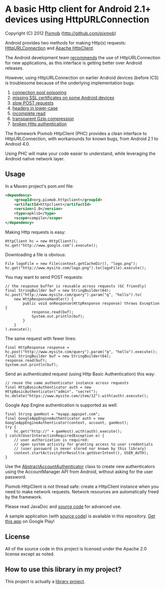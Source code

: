 A basic Http client for Android 2.1+ devices using HttpURLConnection 
====================================================================
Copyright (C) 2012 [Pixmob](https://plus.google.com/108697477633201807305/) (http://github.com/pixmob)

Android provides two methods for making Http(s) requests:
[HttpURLConnection](http://developer.android.com/reference/java/net/HttpURLConnection.html) and [Apache HttpClient](http://developer.android.com/reference/org/apache/http/impl/client/DefaultHttpClient.html).

The Android development team [recommends](http://android-developers.blogspot.com/2011/09/androids-http-clients.html) the use of HttpURLConnection for new applications, as this interface is getting better over Android releases.

However, using HttpURLConnection on earlier Android devices (before ICS) is troublesome because of the underlying implementation bugs:

 1. [connection pool poisoning](http://stackoverflow.com/a/4261005/422906)
 2. [missing SSL certificates on some Android devices](http://stackoverflow.com/a/3998257/422906)
 3. [slow POST requests](http://code.google.com/p/android/issues/detail?id=13117)
 4. [headers in lower-case](http://code.google.com/p/android/issues/detail?id=6684)
 5. [incomplete read](http://docs.oracle.com/javase/6/docs/technotes/guides/net/http-keepalive.html)
 6. [transparent Gzip compression](http://code.google.com/p/android/issues/detail?id=16227)
 7. [broken Http authentication](http://code.google.com/p/android/issues/detail?id=9579)

The framework Pixmob HttpClient (PHC) provides a clean interface to HttpURLConnection, with
workarounds for known bugs, from Android 2.1 to Android 4.0.

Using PHC will make your code easier to understand, while leveraging the Android native network layer.

Usage
-----

In a Maven project's pom.xml file:

```xml   
<dependency>
    <groupId>org.pixmob.httpclient</groupId>
    <artifactId>httpclient</artifactId>
    <version>1.0</version>
    <type>apklib</type>
    <scope>compile</scope>
</dependency>
```

Making Http requests is easy:

    HttpClient hc = new HttpClient();
    hc.get("http://www.google.com").execute();

Downloading a file is obvious:

    File logoFile = new File(context.getCacheDir(), "logo.png");
    hc.get("http://www.mysite.com/logo.png").to(logoFile).execute();

You may want to send POST requests:

    // the response buffer is reusable across requests (GC friendly)
    final StringBuilder buf = new StringBuilder(64);
    hc.post("http://www.mysite.com/query").param("q", "hello").to(
        new HttpResponseHandler() {
            public void onResponse(HttpResponse response) throws Exception {
                response.read(buf);
                System.out.println(buf);
            }
        }
    ).execute();

The same request with fewer lines:

    final HttpResponse response = hc.post("http://www.mysite.com/query").param("q", "hello").execute();
    final StringBuilder buf = new StringBuilder(64);
    response.read(buf);
    System.out.println(buf);

Send an authenticated request (using Http Basic Authentication) this way:

    // reuse the same authenticator instance across requests
    final HttpBasicAuthenticator auth = new HttpBasicAuthenticator("admin", "secret");
    hc.delete("https://www.mysite.com/item/12").with(auth).execute();

Google App Engine authentication is supported as well:

    final String gaeHost = "myapp.appspot.com";
    final GoogleAppEngineAuthenticator auth = new GoogleAppEngineAuthenticator(context, account, gaeHost);
    try {
        hc.get("http://" + gaeHost).with(auth).execute();
    } catch(UserInteractionRequiredException e) {
        // user authorization is required:
        // open system activity for granting access to user credentials
        // (user password is never stored nor known by this library)
        context.startActivityForResult(e.getUserIntent(), USER_AUTH);
    }

Use the [AbstractAccountAuthenticator](https://github.com/pixmob/httpclient/blob/master/src/org/pixmob/httpclient/AbstractAccountAuthenticator.java) class to create new authenticators using the AccountManager API from Android, without asking for the user password.

Pixmob HttpClient is not thread safe: create a HttpClient instance when you need to make network requests. Network resources are automatically freed by the framework.

Please read JavaDoc and [source code](http://github.com/pixmob/httpclient/tree/master/src/org/pixmob/httpclient) for advanced use.

A sample application (with [source code](http://github.com/pixmob/httpclient/tree/master/demo/src/org/pixmob/httpclient/demo)) is available in this repository. [Get this app](https://play.google.com/store/apps/details?id=org.pixmob.httpclient.demo) on Google Play!

License
-------

All of the source code in this project is licensed under the Apache 2.0 license except as noted.

How to use this library in my project?
--------------------------------------

This project is actually a [library project](http://developer.android.com/guide/developing/projects/projects-cmdline.html#ReferencingLibraryProject).
